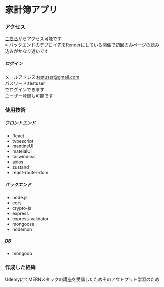 # 家計簿アプリ
### アクセス
[こちら](https://kakeibo-app.onrender.com/)からアクセス可能です  
※ バックエンドのデプロイ先をRenderにしている関係で初回のみページの読み込みがかなり遅いです
  ##### ログイン  
  メールアドレス:testuser@gmail.com  
  パスワード:testuser  
  でログインできます  
  ユーザー登録も可能です  
### 使用技術
  ##### フロントエンド
  - React
  - typescript
  - mantineUI
  - mateialUI
  - tailwindcss
  - axios
  - zustand
  - react-router-dom
  ##### バックエンド
  - node.js
  - cors
  - crypto-js
  - express
  - express-validator
  - mongoose
  - nodemon
  ##### DB
  - mongodb
 ### 作成した経緯
 UdemyにてMERNスタックの講座を受講したためそのアウトプット学習のため
